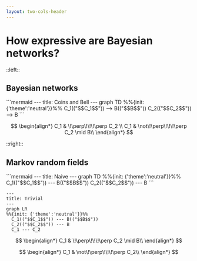 ```yaml
---
layout: two-cols-header
---
```


# How expressive are Bayesian networks?

::left::

## Bayesian networks

<div class="h-full flex items-center justify-center">
<div class="grid grid-cols-1 grid-rows-2">
```mermaid
---
title: Coins and Bell
---
graph TD
%%{init: {'theme':'neutral'}}%%
  C_1(("$$C_1$$")) --> B(("$$B$$"))
  C_2(("$$C_2$$")) --> B
```

$$
\begin{align*}
C_1 & \!\perp\!\!\!\perp C_2 \\
C_1 & \not\!\perp\!\!\!\perp C_2 \mid B\\
\end{align*}
$$
</div>
</div>

::right::

## Markov random fields

<div class="h-full flex items-center justify-center">
<div class="grid grid-cols-2 grid-rows-2">
```mermaid
---
title: Naive
---
graph TD
%%{init: {'theme':'neutral'}}%%
  C_1(("$$C_1$$")) --- B(("$$B$$"))
  C_2(("$$C_2$$")) --- B
```

```mermaid
---
title: Trivial
---
graph LR
%%{init: {'theme':'neutral'}}%%
  C_1(("$$C_1$$")) --- B(("$$B$$"))
  C_2(("$$C_2$$")) --- B
  C_1 --- C_2
```

$$
\begin{align*}
C_1 & \!\perp\!\!\!\perp C_2 \mid B\\
\end{align*}
$$

$$
\begin{align*}
C_1 & \not\!\perp\!\!\!\perp C_2\\
\end{align*}
$$
</div>
</div>